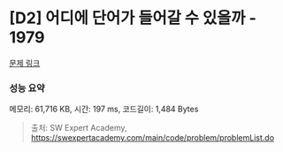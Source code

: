 # [D2] 어디에 단어가 들어갈 수 있을까 - 1979 

[문제 링크](https://swexpertacademy.com/main/code/problem/problemDetail.do?contestProbId=AV5PuPq6AaQDFAUq) 

### 성능 요약

메모리: 61,716 KB, 시간: 197 ms, 코드길이: 1,484 Bytes



> 출처: SW Expert Academy, https://swexpertacademy.com/main/code/problem/problemList.do